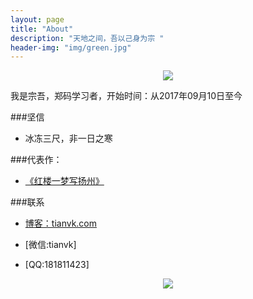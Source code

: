 ```yaml
---
layout: page
title: "About"
description: "天地之间，吾以己身为宗 "
header-img: "img/green.jpg"
---
```



<center>
    <p><img src="http://7xlfkx.com1.z0.glb.clouddn.com/white2.jpg" align="center"></p>
</center>

我是宗吾，郑码学习者，开始时间：从2017年09月10日至今


###坚信


- 冰冻三尺，非一日之寒



###代表作：

- [《红楼一梦写扬州》](http://tianvk.com/blog/2017/09/10/honglou-yangzhou/)


###联系

- [博客：tianvk.com](www.tianvk.com)

- [微信:tianvk]

- [QQ:181811423]


<center>
    <p><img src="http://ow0db8o4n.bkt.clouddn.com/123.jpg" align="center"></p>
</center>






